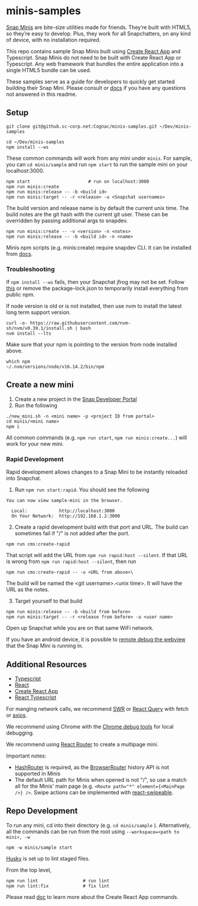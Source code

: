 # minis-samples

[Snap Minis](https://minis.snapchat.com/) are bite-size utilities made for friends. They’re built with HTML5, so they’re easy to develop. 
Plus, they work for all Snapchatters, on any kind of device, with no installation required.

This repo contains sample Snap Minis built using [Create React App](https://create-react-app.dev/docs/getting-started) and Typescript.
Snap Minis do not need to be built with Create React App or Typescript. Any web framework that bundles the entire application into a single HTML5 bundle can be used.

These samples serve as a guide for developers to quickly get started building their Snap Mini. Please consult or [docs](https://docs.snap.com/minis/getting-started/home/) if you have any questions not answered in this readme.

## Setup
```
git clone git@github.sc-corp.net:Cognac/minis-samples.git ~/Dev/minis-samples

cd ~/Dev/minis-samples
npm install --ws
```

These common commands will work from any mini under `minis`. For sample, you can `cd minis/sample` and run `npm start` to run the sample mini on your localhost:3000.
```
npm start                      # run on localhost:3000
npm run minis:create
npm run minis:release -- -b <build id>
npm run minis:target -- -r <release> -u <Snapchat usernames>
```

The build version and release name is by default the current unix time. The build notes are the git hash with the current git user. These can be overridden by passing additional args to snapdev.
```
npm run minis:create -- -v <version> -n <notes>
npm run minis:release -- -b <build id> -n <name>
```

Minis npm scripts (e.g. minis:create) require snapdev CLI. It can be installed from [docs](https://docs.snap.com/minis/downloads).

### Troubleshooting

If `npm install --ws` fails, then your Snapchat jfrog may not be set. Follow [this](https://docs.google.com/document/d/1Mf8xPuRoC9RFtvuWCI--WV78YnxQnEt795jd4Yt6fh0/edit#heading=h.nuxcm2e4wbm4) or remove the package-lock.json to temporarily install everything from public npm.

If node version is old or is not installed, then use nvm to install the latest long term support version.
```
curl -o- https://raw.githubusercontent.com/nvm-sh/nvm/v0.39.1/install.sh | bash
nvm install --lts
```

Make sure that your npm is pointing to the version from node installed above.
```
which npm
~/.nvm/versions/node/v16.14.2/bin/npm
```

## Create a new mini
1. Create a new project in the [Snap Developer Portal](https://kit.snapchat.com/manage/)
2. Run the following
```
./new_mini.sh -n <mini name> -p <project ID from portal>
cd minis/<mini name>
npm i
```

All common commands (e.g. `npm run start`, `npm run minis:create...`) will work for your new mini.

### Rapid Development
Rapid development allows changes to a Snap Mini to be instantly reloaded into Snapchat. 

1. Run `npm run start:rapid`. You should see the following
```
You can now view sample-mini in the browser.

  Local:            http://localhost:3000
  On Your Network:  http://192.168.1.2:3000
```
2. Create a rapid development build with that port and URL. The build can sometimes fail if "/" is not added after the port.
```
npm run cms:create-rapid
```
That script will add the URL from `npm run rapid:host --silent`. If that URL is wrong from `npm run rapid:host --silent`, then run
```
npm run cms:create-rapid -- -u <URL from above>\
```

The build will be named the \<git username\>.\<unix time\>. It will have the URL as the notes.

3. Target yourself to that build
```
npm run minis:release -- -b <build from before>
npm run minis:target -- -r <release from before> -u <user name>
```

Open up Snapchat while you are on that same WiFi network.

If you have an android device, it is possible to [remote debug the webview](https://developer.chrome.com/docs/devtools/remote-debugging/webviews/#open_a_webview_in_devtools) that the Snap Mini is running in.

## Additional Resources
- [Typescript](https://www.typescriptlang.org/docs/handbook/2/basic-types.html)
- [React](https://reactjs.org/docs/hello-world.html)
- [Create React App](https://create-react-app.dev/docs/getting-started)
- [React Typescript](https://github.com/typescript-cheatsheets/react#reacttypescript-cheatsheets)

For manging network calls, we recommend [SWR](https://swr.vercel.app/) or [React Query](https://react-query.tanstack.com/overview) with fetch or [axios](https://axios-http.com/docs/api_intro).

We recommend using Chrome with the [Chrome debug tools](https://developer.chrome.com/docs/devtools/device-mode/) for local debugging.

We recommend using [React Router](https://reactrouter.com/docs/en/v6/getting-started/tutorial#add-some-routes) to create a multipage mini. 

Important notes:
- [HashRouter](https://v5.reactrouter.com/web/api/HashRouter) is required, as the [BrowserRouter](https://v5.reactrouter.com/web/api/BrowserRouter) history API is not supported in Minis
- The default URL path for Minis when opened is not "/", so use a match all for the Minis' main page (e.g. ```<Route path="*" element={<MainPage />} />```. Swipe actions can be implemented with [react-swipeable](https://github.com/FormidableLabs/react-swipeable). 

## Repo Development
To run any mini, cd into their directory (e.g. `cd minis/sample` ). Alternatively, all the commands can be run from the root using `--workspace=<path to mini>, -w`
```
npm -w minis/sample start
```

[Husky](https://typicode.github.io/husky/#/) is set up to lint staged files.

From the top level,
```
npm run lint                 # run lint
npm run lint:fix             # fix lint
```

Please read [doc](create_react_app.md) to learn more about the Create React App commands.
